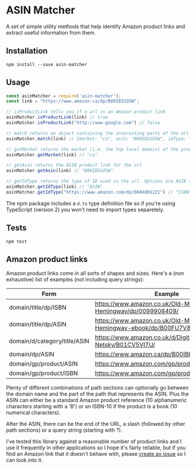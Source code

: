 # ASIN Matcher

A set of simple utility methods that help identify Amazon product links and extract useful information from them.

## Installation

    npm install --save asin-matcher

## Usage
```javascript
const asinMatcher = require('asin-matcher');
const link = "https://www.amazon.ca/dp/B00IBIUZGW";

// isProductLink tells you if a url is an Amazon product link
asinMatcher.isProductLink(link) // true
asinMatcher.isProductLink("http://www.google.com") // false

// match returns an object containing the interesting parts of the url
asinMatcher.match(link) // {market: "ca", asin: "B00IBIUZGW", idType: "ASIN"}

// getMarket returns the market (i.e. the top level domain) of the product link
asinMatcher.getMarket(link) // "ca"

// getAsin returns the ASIN product link for the url
asinMatcher.getAsin(link) // "B00IBIUZGW"

// getIdType returns the type of ID used in the url. Options are ASIN and ISBN
asinMatcher.getIdType(link) // "ASIN"
asinMatcher.getIdType("https://www.amazon.com/dp/0684801221") // "ISBN"
```

The npm package includes a `d.ts` type definition file so if you're using TypeScript (version 2) you won't need to import types separetely.

## Tests

    npm test

## Amazon product links

Amazon product links come in all sorts of shapes and sizes. Here's a (non exhaustive) list of examples (not including query strings):

| Form                          | Example                                                                    |
|-------------------------------|----------------------------------------------------------------------------|
| domain/title/dp/ISBN          | https://www.amazon.co.uk/Old-Man-Sea-Ernest-Hemingway/dp/0099908409/       |
| domain/title/dp/ASIN          | https://www.amazon.co.uk/Old-Man-Sea-Ernest-Hemingway-ebook/dp/B00FU7V8IG/ |
| domain/d/category/title/ASIN  | https://www.amazon.co.uk/d/Digital-Music/3-Netsky/B01CV5VI7U/              |
| domain/dp/ASIN                | https://www.amazon.ca/dp/B00IBIUZGW                                        |
| domain/gp/product/ASIN        | https://www.amazon.com/gp/product/B00IBIUZGW                               |
| domain/gp/product/ISBN        | https://www.amazon.com/gp/product/0099908409                               |

Plenty of different combinations of path sections can optionally go between the domain name and the part of the path that represents the ASIN. Plus the ASIN can either be a standard Amazon product reference (10 alphanumeric characters starting with a 'B') or an ISBN-10 if the product is a book (10 numerical characters).

After the ASIN, there can be the end of the URL, a slash (followed by other path sections) or a query string (starting with ?).

I've tested this library against a reasonable number of product links and I use it frequently in other applications so I hope it's fairly reliable, but if you find an Amazon link that it doesn't behave with, please [create an issue](https://github.com/timbarclay/asin-matcher/issues) so I can look into it.